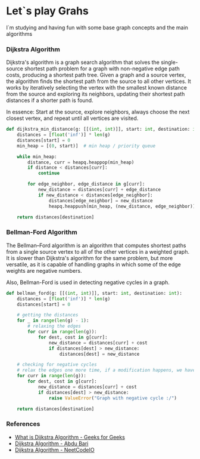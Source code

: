 # Let`s play Grahs

I`m studying and having fun with some base graph concepts and the main algorithms

### Dijkstra Algorithm

Dijkstra's algorithm is a graph search algorithm that solves the single-source shortest path problem for a graph with non-negative edge path costs, producing a shortest path tree. Given a graph and a source vertex, the algorithm finds the shortest path from the source to all other vertices. It works by iteratively selecting the vertex with the smallest known distance from the source and exploring its neighbors, updating their shortest path distances if a shorter path is found.

In essence: Start at the source, explore neighbors, always choose the next closest vertex, and repeat until all vertices are visited.

```python
def dijkstra_min_distance(g: [[(int, int)]], start: int, destination: int):
    distances = [float('inf')] * len(g)
    distances[start] = 0
    min_heap = [(0, start)]  # min heap / priority queue

    while min_heap:
        distance, curr = heapq.heappop(min_heap)
        if distance < distances[curr]:
            continue

        for edge_neighbor, edge_distance in g[curr]:
            new_distance = distances[curr] + edge_distance
            if new_distance < distances[edge_neighbor]:
                distances[edge_neighbor] = new_distance
                heapq.heappush(min_heap, (new_distance, edge_neighbor))

    return distances[destination]
```

### Bellman-Ford Algorithm

The Bellman–Ford algorithm is an algorithm that computes shortest paths from a single source vertex to all of the other vertices in a weighted graph. It is slower than Dijkstra's algorithm for the same problem, but more versatile, as it is capable of handling graphs in which some of the edge weights are negative numbers.

Also, Bellman-Ford is used in detecting negative cycles in a graph.

```python
def bellman_ford(g: [[(int, int)]], start: int, destination: int):
    distances = [float('inf')] * len(g)
    distances[start] = 0

    # getting the distances
    for _ in range(len(g) - 1):
        # relaxing the edges
        for curr in range(len(g)):
            for dest, cost in g[curr]:
                new_distance = distances[curr] + cost
                if distances[dest] > new_distance:
                    distances[dest] = new_distance

    # checking for negative cycles
    # relax the edges one more time, if a modification happens, we have a negative cycle
    for curr in range(len(g)):
        for dest, cost in g[curr]:
            new_distance = distances[curr] + cost
            if distances[dest] > new_distance:
                raise ValueError("Graph with negative cycle :/")

    return distances[destination]
```


### References

- [What is Dijkstra Algorithm - Geeks for Geeks](https://www.geeksforgeeks.org/introduction-to-dijkstras-shortest-path-algorithm/)
- [Dijkstra Algorithm - Abdu Bari](https://www.youtube.com/watch?v=XB4MIexjvY0)
- [Dijkstra Algorithm - NeetCodeIO](https://www.youtube.com/watch?v=XEb7_z5dG3c)